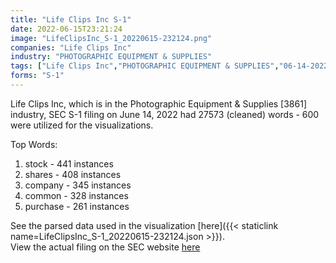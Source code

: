 ```yaml
---
title: "Life Clips Inc S-1"
date: 2022-06-15T23:21:24
image: "LifeClipsInc_S-1_20220615-232124.png"
companies: "Life Clips Inc"
industry: "PHOTOGRAPHIC EQUIPMENT & SUPPLIES"
tags: ["Life Clips Inc","PHOTOGRAPHIC EQUIPMENT & SUPPLIES","06-14-2022","S-1"]
forms: "S-1"
---
```

Life Clips Inc, which is in the Photographic Equipment & Supplies [3861] industry, SEC S-1 filing on June 14, 2022 had 27573 (cleaned) words - 600 were utilized for the visualizations.

Top Words:
1. stock - 441 instances
2. shares - 408 instances
3. company - 345 instances
4. common - 328 instances
5. purchase - 261 instances


See the parsed data used in the visualization [here]({{< staticlink name=LifeClipsInc_S-1_20220615-232124.json >}}).  
View the actual filing on the SEC website [here](https://www.sec.gov/Archives/edgar/data/1604930/0001493152-22-016739.txt)